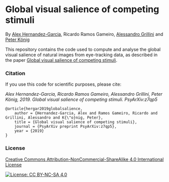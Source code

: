 # Global visual salience of competing stimuli

By [Alex Hernandez-Garcia](https://alexhernandezgarcia.github.io/), Ricardo Ramos Gameiro, [Alessandro Grillini](https://www.rug.nl/staff/a.grillini/research) and [Peter König](https://scholar.google.com/citations?user=Ieubd0EAAAAJ&hl=en)

This repository contains the code used to compute and analyse the global visual salience of natural images from eye-tracking data, as described in the paper [Global visual salience of competing stimuli](https://psyarxiv.com/z7qp5/).

### Citation

If you use this code for scientific purposes, please cite:

*Alex Hernandez-Garcia, Ricardo Ramos Gameiro, Alessandro Grillini, Peter König, 2019. Global visual salience of competing stimuli. PsyArXiv:z7qp5*

	@article{hergar2019globalsalience,
		author = {Hernandez-Garcia, Alex and Ramos Gameiro, Ricardo and Grillini, Alessandro and K{\"o}nig, Peter},
		title = {Global visual salience of competing stimuli},
		journal = {PsyArXiv preprint PsyArXiv:z7qp5},
		year = {2019}
	}

### License

[Creative Commons Attribution-NonCommercial-ShareAlike 4.0 International License](https://creativecommons.org/licenses/by-nc-sa/4.0/)

[![License: CC BY-NC-SA 4.0](https://licensebuttons.net/l/by-nc-sa/4.0/80x15.png)](https://creativecommons.org/licenses/by-nc-sa/4.0/)
